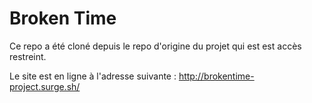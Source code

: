 # Broken Time

Ce repo a été cloné depuis le repo d'origine du projet qui est est accès restreint.

Le site est en ligne à l'adresse suivante : http://brokentime-project.surge.sh/
